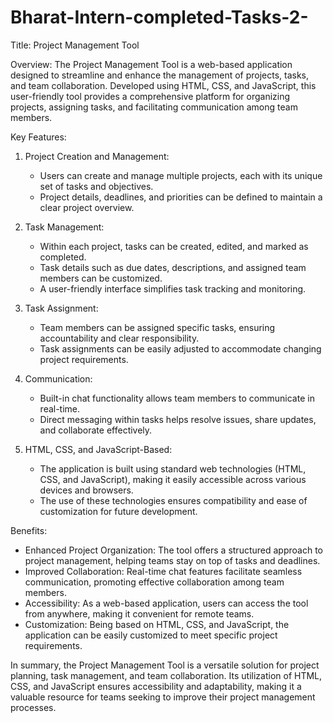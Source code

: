# Bharat-Intern-completed-Tasks-2-

Title: Project Management Tool 

Overview:
The Project Management Tool is a web-based application designed to streamline and enhance the management of projects, tasks, 
and team collaboration. Developed using HTML, CSS, and JavaScript, this user-friendly tool provides a comprehensive platform for organizing projects, 
assigning tasks, and facilitating communication among team members.

Key Features:

1. Project Creation and Management:
   - Users can create and manage multiple projects, each with its unique set of tasks and objectives.
   - Project details, deadlines, and priorities can be defined to maintain a clear project overview.

2. Task Management:
   - Within each project, tasks can be created, edited, and marked as completed.
   - Task details such as due dates, descriptions, and assigned team members can be customized.
   - A user-friendly interface simplifies task tracking and monitoring.

3. Task Assignment:
   - Team members can be assigned specific tasks, ensuring accountability and clear responsibility.
   - Task assignments can be easily adjusted to accommodate changing project requirements.

4. Communication:
   - Built-in chat functionality allows team members to communicate in real-time.
   - Direct messaging within tasks helps resolve issues, share updates, and collaborate effectively.

5. HTML, CSS, and JavaScript-Based:
   - The application is built using standard web technologies (HTML, CSS, and JavaScript), making it easily accessible across various devices and browsers.
   - The use of these technologies ensures compatibility and ease of customization for future development.

Benefits:
- Enhanced Project Organization: The tool offers a structured approach to project management, helping teams stay on top of tasks and deadlines.
- Improved Collaboration: Real-time chat features facilitate seamless communication, promoting effective collaboration among team members.
- Accessibility: As a web-based application, users can access the tool from anywhere, making it convenient for remote teams.
- Customization: Being based on HTML, CSS, and JavaScript, the application can be easily customized to meet specific project requirements.

In summary, the Project Management Tool is a versatile solution for project planning, task management, 
and team collaboration. Its utilization of HTML, CSS, and JavaScript ensures accessibility and adaptability, making it a valuable resource for teams seeking to improve their project management processes.
